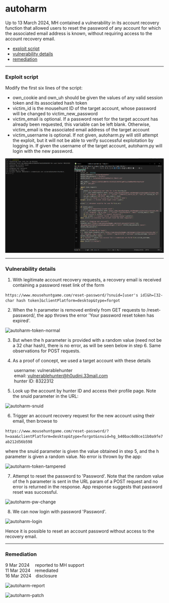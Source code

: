 # autoharm
Up to 13 March 2024, MH contained a vulnerability in its account recovery function that allowed users to reset the password of any account for which the associated email address is known, without requiring access to the account recovery email.
* [exploit script](#script)
* [vulnerability details](#vuln)
* [remediation](#remediation)

<hr>
<a name="script"></a> 

### Exploit script
Modify the first six lines of the script:
- own_cookie and own_uh should be given the values of any valid session token and its associated hash token
- victim_id is the mousehunt ID of the target account, whose password will be changed to victim_new_password
- victim_email is optional. If a password reset for the target account has already been requested, this variable can be left blank. Otherwise, victim_email is the associated email address of the target account
- victim_username is optional. If not given, autoharm.py will still attempt the exploit, but it will not be able to verify successful exploitation by logging in. If given the username of the target account, autoharm.py will login with the new password.

![autoharm-exploitation](../img/autoharm-exploitation.png)

<hr>
<a name="vuln"></a> 

### Vulnerability details
1. With legitimate account recovery requests, a recovery email is received containing a password reset link of the form

```https://www.mousehuntgame.com/reset-password/?snuid=[user's id]&h=[32-char hash token]&clientPlatform=desktop&type=forgot```

2. When the h parameter is removed entirely from GET requests to /reset-password/, the app throws the error 'Your password reset token has expired'.

![autoharm-token-normal](../img/autoharm-token-normal.png)

3. But when the h parameter is provided with a random value (need not be a 32 char hash), there is no error, as will be seen below in step 6. Same observations for POST requests.

4. As a proof of concept, we used a target account with these details

&emsp;&emsp;username:	 vulnerablehunter<br>
&emsp;&emsp;email:		 vulnerablehunter@h0udini.33mail.com<br>
&emsp;&emsp;hunter ID: 8322312<br>

5. Look up the account by hunter ID and access their profile page. Note the snuid parameter in the URL:

![autoharm-snuid](../img/autoharm-snuid.png)

6. Trigger an account recovery request for the new account using their email, then browse to 

```https://www.mousehuntgame.com/reset-password/?h=aaa&clientPlatform=desktop&type=forgot&snuid=hg_b40bac6d8ce11b0a9fe7ab212d56b598```

where the snuid parameter is given the value obtained in step 5, and the h parameter is given a random value. No error is thrown by the app:

![autoharm-token-tampered](../img/autoharm-token-tampered.png)

7. Attempt to reset the password to 'Password'. Note that the random value of the h parameter is sent in the URL param of a POST request and no error is returned in the response. App response suggests that password reset was successful.

![autoharm-pw-change](../img/autoharm-pw-change.png)

8. We can now login with password 'Password'.

![autoharm-login](../img/autoharm-login.png)

Hence it is possible to reset an account password without access to the recovery email.

<hr>
<a name="remediation"></a> 

### Remediation

9 Mar 2024&emsp; reported to MH support<br>
11 Mar 2024&emsp;remediated<br>
16 Mar 2024&emsp;disclosure

![autoharm-report](../img/autoharm-report.png)

![autoharm-patch](../img/autoharm-patch.png)